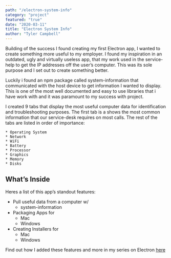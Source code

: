 ```yaml
---
path: "/electron-system-info"
category: "project"
featured: "true"
date: "2020-03-11"
title: "Electron System Info"   
author: "Tyler Campbell"
---
```


Building of the success I found creating my first Electron app, I wanted to create something more useful to my employer. I found my inspiration in an outdated, ugly and virtually useless app, that my work used in the service-help to get the IP addresses off the user’s computer.  This was its sole purpose and I set out to create something better.

Luckily i found an npm package called system-information that communicated with the host device to get information I wanted to display. This is one of the most well documented and easy to use libraries that i have work with and it was paramount to my success with project. 

I created 9 tabs that display the most useful computer data for identification and troubleshooting purposes. The first tab is a shows the most common information that our service-desk requires on most calls. The rest of the tabs are listed in order of importance:

	* Operating System 
	* Network
	* WiFi
	* Battery
	* Processor
	* Graphics
	* Memory
	* Disks

## What’s Inside
Heres a list of this app’s standout features:

* Pull useful data from a computer w/
	* system-information 
* Packaging Apps for
	* Mac
	* Windows
* Creating Installers for
	* Mac 
	* Windows

Find out how I added these features and more in my series on Electron [here](link_to_page)
